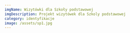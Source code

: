 ```yaml
---
imgName: Wizytówki dla Szkoły podstawowej
imgDescription: Projekt wizytówek dla Szkoly podstawowej
category: identyfikacje
image: /assets/sp1.jpg
---
```

